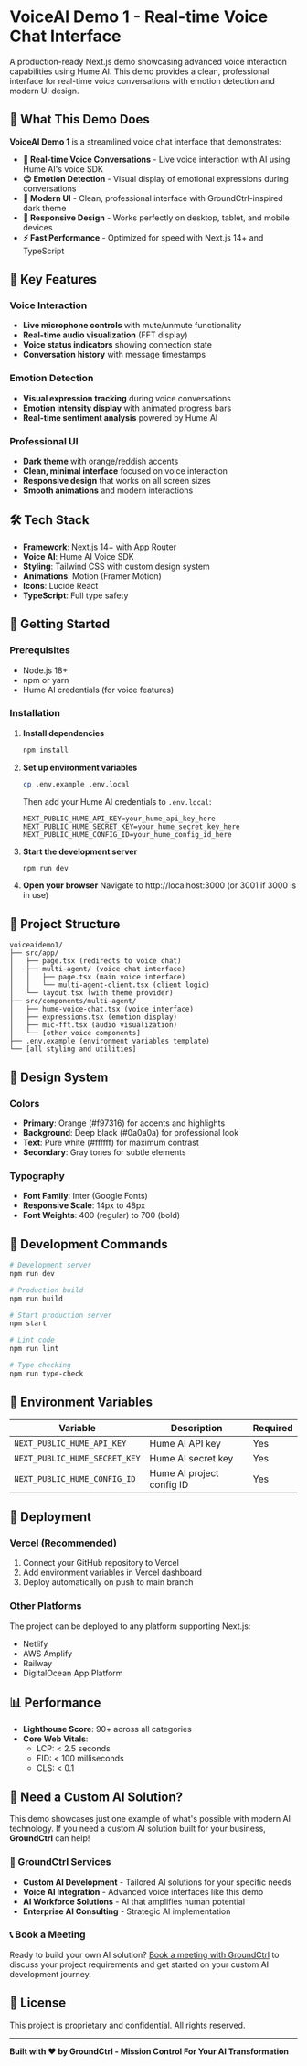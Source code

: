 # VoiceAI Demo 1 - Real-time Voice Chat Interface

A production-ready Next.js demo showcasing advanced voice interaction capabilities using Hume AI. This demo provides a clean, professional interface for real-time voice conversations with emotion detection and modern UI design.

## 🎯 What This Demo Does

**VoiceAI Demo 1** is a streamlined voice chat interface that demonstrates:

- **🎤 Real-time Voice Conversations** - Live voice interaction with AI using Hume AI's voice SDK
- **😊 Emotion Detection** - Visual display of emotional expressions during conversations
- **🎨 Modern UI** - Clean, professional interface with GroundCtrl-inspired dark theme
- **📱 Responsive Design** - Works perfectly on desktop, tablet, and mobile devices
- **⚡ Fast Performance** - Optimized for speed with Next.js 14+ and TypeScript

## 🚀 Key Features

### Voice Interaction
- **Live microphone controls** with mute/unmute functionality
- **Real-time audio visualization** (FFT display)
- **Voice status indicators** showing connection state
- **Conversation history** with message timestamps

### Emotion Detection
- **Visual expression tracking** during voice conversations
- **Emotion intensity display** with animated progress bars
- **Real-time sentiment analysis** powered by Hume AI

### Professional UI
- **Dark theme** with orange/reddish accents
- **Clean, minimal interface** focused on voice interaction
- **Responsive design** that works on all screen sizes
- **Smooth animations** and modern interactions

## 🛠 Tech Stack

- **Framework**: Next.js 14+ with App Router
- **Voice AI**: Hume AI Voice SDK
- **Styling**: Tailwind CSS with custom design system
- **Animations**: Motion (Framer Motion)
- **Icons**: Lucide React
- **TypeScript**: Full type safety

## 🚀 Getting Started

### Prerequisites
- Node.js 18+
- npm or yarn
- Hume AI credentials (for voice features)

### Installation

1. **Install dependencies**
   ```bash
   npm install
   ```

2. **Set up environment variables**
   ```bash
   cp .env.example .env.local
   ```
   
   Then add your Hume AI credentials to `.env.local`:
   ```
   NEXT_PUBLIC_HUME_API_KEY=your_hume_api_key_here
   NEXT_PUBLIC_HUME_SECRET_KEY=your_hume_secret_key_here
   NEXT_PUBLIC_HUME_CONFIG_ID=your_hume_config_id_here
   ```

3. **Start the development server**
   ```bash
   npm run dev
   ```

4. **Open your browser**
   Navigate to http://localhost:3000 (or 3001 if 3000 is in use)

## 📁 Project Structure

```
voiceaidemo1/
├── src/app/
│   ├── page.tsx (redirects to voice chat)
│   ├── multi-agent/ (voice chat interface)
│   │   ├── page.tsx (main voice interface)
│   │   └── multi-agent-client.tsx (client logic)
│   └── layout.tsx (with theme provider)
├── src/components/multi-agent/
│   ├── hume-voice-chat.tsx (voice interface)
│   ├── expressions.tsx (emotion display)
│   ├── mic-fft.tsx (audio visualization)
│   └── [other voice components]
├── .env.example (environment variables template)
└── [all styling and utilities]
```

## 🎨 Design System

### Colors
- **Primary**: Orange (#f97316) for accents and highlights
- **Background**: Deep black (#0a0a0a) for professional look
- **Text**: Pure white (#ffffff) for maximum contrast
- **Secondary**: Gray tones for subtle elements

### Typography
- **Font Family**: Inter (Google Fonts)
- **Responsive Scale**: 14px to 48px
- **Font Weights**: 400 (regular) to 700 (bold)

## 🔧 Development Commands

```bash
# Development server
npm run dev

# Production build
npm run build

# Start production server
npm start

# Lint code
npm run lint

# Type checking
npm run type-check
```

## 📝 Environment Variables

| Variable | Description | Required |
|----------|-------------|----------|
| `NEXT_PUBLIC_HUME_API_KEY` | Hume AI API key | Yes |
| `NEXT_PUBLIC_HUME_SECRET_KEY` | Hume AI secret key | Yes |
| `NEXT_PUBLIC_HUME_CONFIG_ID` | Hume AI project config ID | Yes |

## 🚀 Deployment

### Vercel (Recommended)
1. Connect your GitHub repository to Vercel
2. Add environment variables in Vercel dashboard
3. Deploy automatically on push to main branch

### Other Platforms
The project can be deployed to any platform supporting Next.js:
- Netlify
- AWS Amplify
- Railway
- DigitalOcean App Platform

## 📊 Performance

- **Lighthouse Score**: 90+ across all categories
- **Core Web Vitals**:
  - LCP: < 2.5 seconds
  - FID: < 100 milliseconds
  - CLS: < 0.1

## 🤝 Need a Custom AI Solution?

This demo showcases just one example of what's possible with modern AI technology. If you need a custom AI solution built for your business, **GroundCtrl** can help!

### 🎯 GroundCtrl Services
- **Custom AI Development** - Tailored AI solutions for your specific needs
- **Voice AI Integration** - Advanced voice interfaces like this demo
- **AI Workforce Solutions** - AI that amplifies human potential
- **Enterprise AI Consulting** - Strategic AI implementation

### 📞 Book a Meeting
Ready to build your own AI solution? [Book a meeting with GroundCtrl](https://groundctrl.space/) to discuss your project requirements and get started on your custom AI development journey.

## 📄 License

This project is proprietary and confidential. All rights reserved.

---

**Built with ❤️ by GroundCtrl - Mission Control For Your AI Transformation**

